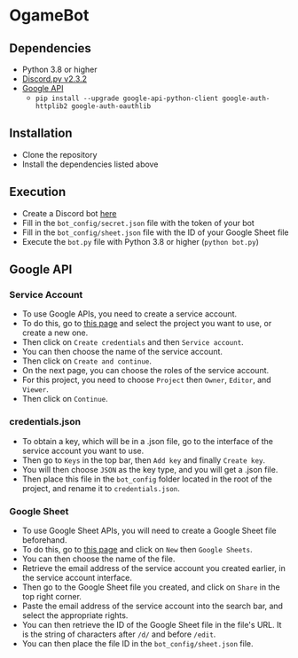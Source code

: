 # OgameBot

## Dependencies
- Python 3.8 or higher
- [Discord.py v2.3.2](https://discordpy.readthedocs.io/en/stable/)
- [Google API](https://developers.google.com/sheets/api/quickstart/python)
    - `pip install --upgrade google-api-python-client google-auth-httplib2 google-auth-oauthlib`


## Installation
- Clone the repository
- Install the dependencies listed above


## Execution
- Create a Discord bot [here](https://discord.com/developers/applications)
- Fill in the `bot_config/secret.json` file with the token of your bot
- Fill in the `bot_config/sheet.json` file with the ID of your Google Sheet file
- Execute the `bot.py` file with Python 3.8 or higher (`python bot.py`)

## Google API

### Service Account
- To use Google APIs, you need to create a service account.
- To do this, go to [this page](https://console.cloud.google.com/iam-admin/serviceaccounts) and select the project you want to use, or create a new one.
- Then click on `Create credentials` and then `Service account`.
- You can then choose the name of the service account.
- Then click on `Create and continue`.
- On the next page, you can choose the roles of the service account.
- For this project, you need to choose `Project` then `Owner`, `Editor`, and `Viewer`.
- Then click on `Continue`.


### credentials.json
- To obtain a key, which will be in a .json file, go to the interface of the service account you want to use.
- Then go to `Keys` in the top bar, then `Add key` and finally `Create key`.
- You will then choose `JSON` as the key type, and you will get a .json file.
- Then place this file in the `bot_config` folder located in the root of the project, and rename it to `credentials.json`.


### Google Sheet
- To use Google Sheet APIs, you will need to create a Google Sheet file beforehand.
- To do this, go to [this page](https://docs.google.com/spreadsheets/u/0/) and click on `New` then `Google Sheets`.
- You can then choose the name of the file.
- Retrieve the email address of the service account you created earlier, in the service account interface.
- Then go to the Google Sheet file you created, and click on `Share` in the top right corner.
- Paste the email address of the service account into the search bar, and select the appropriate rights.
- You can then retrieve the ID of the Google Sheet file in the file's URL. It is the string of characters after `/d/` and before `/edit`.
- You can then place the file ID in the `bot_config/sheet.json` file.

